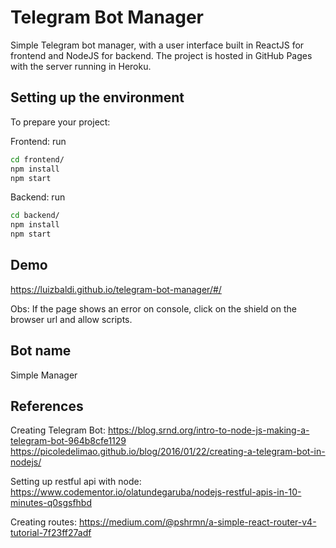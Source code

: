 # Telegram Bot Manager
Simple Telegram bot manager, with a user interface built in ReactJS for frontend and NodeJS for backend.
The project is hosted in GitHub Pages with the server running in Heroku.

## Setting up the environment
To prepare your project:

Frontend:
run
```sh
cd frontend/
npm install
npm start
```

Backend:
run
```sh
cd backend/
npm install
npm start
```

## Demo
https://luizbaldi.github.io/telegram-bot-manager/#/

Obs: If the page shows an error on console, click on the shield on the browser url and allow scripts.

## Bot name
Simple Manager

## References
Creating Telegram Bot:
https://blog.srnd.org/intro-to-node-js-making-a-telegram-bot-964b8cfe1129
https://picoledelimao.github.io/blog/2016/01/22/creating-a-telegram-bot-in-nodejs/

Setting up restful api with node:
https://www.codementor.io/olatundegaruba/nodejs-restful-apis-in-10-minutes-q0sgsfhbd

Creating routes:
https://medium.com/@pshrmn/a-simple-react-router-v4-tutorial-7f23ff27adf